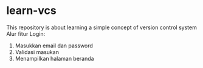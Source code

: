# learn-vcs
This repository is about learning a simple concept of version control system
Alur fitur Login:
1. Masukkan email dan password
2. Validasi masukan
3. Menampilkan halaman beranda
